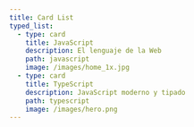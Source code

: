 ```yaml
---
title: Card List
typed_list:
  - type: card
    title: JavaScript
    description: El lenguaje de la Web
    path: javascript
    image: /images/home_1x.jpg
  - type: card
    title: TypeScript
    description: JavaScript moderno y tipado
    path: typescript
    image: /images/hero.png
---
```

